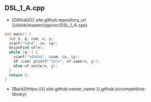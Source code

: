 ## DSL_1_A.cpp

- [GitHub]({{ site.github.repository_url }}/blob/master/cpp/src/DSL_1_A.cpp)

```cpp
int main() {
  int n, q, com, x, y;
  scanf("%d%d", &n, &q);
  UnionFind uf(n);
  while (q--) {
    scanf("%d%d%d", &com, &x, &y);
    if (com) printf("%d\n", uf.same(x, y));
    else uf.unite(x, y);
  }
  return 0;
}
```

- [Back](https://{{ site.github.owner_name }}.github.io/competitive-library)
